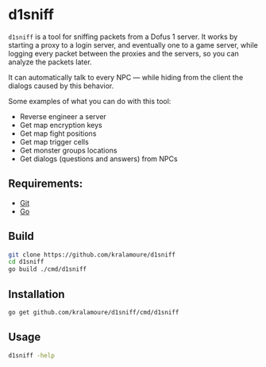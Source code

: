 # d1sniff

`d1sniff` is a tool for sniffing packets from a Dofus 1 server. It works by starting a proxy to a login
server, and eventually one to a game server, while logging every packet between the proxies and the servers, so you can
analyze the packets later.

It can automatically talk to every NPC — while hiding from the client the dialogs caused by this behavior.

Some examples of what you can do with this tool:

- Reverse engineer a server
- Get map encryption keys
- Get map fight positions
- Get map trigger cells
- Get monster groups locations
- Get dialogs (questions and answers) from NPCs

## Requirements:

- [Git](https://git-scm.com/)
- [Go](https://golang.org/)

## Build

```sh
git clone https://github.com/kralamoure/d1sniff
cd d1sniff
go build ./cmd/d1sniff
```

## Installation

```sh
go get github.com/kralamoure/d1sniff/cmd/d1sniff
```

## Usage

```sh
d1sniff -help
```
